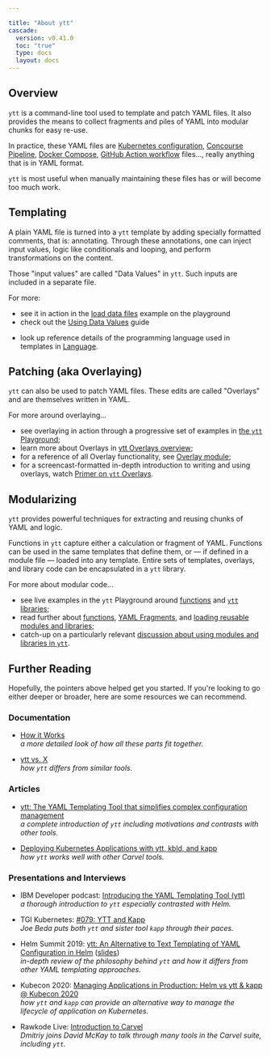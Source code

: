 ```yaml
---

title: "About ytt"
cascade:
  version: v0.41.0
  toc: "true"
  type: docs
  layout: docs
---
```


## Overview

`ytt` is a command-line tool used to template and patch YAML files. It also provides the means to collect fragments and piles of YAML into modular chunks for easy re-use.

In practice, these YAML files are [Kubernetes configuration](https://kubernetes.io/docs/concepts/cluster-administration/manage-deployment/), [Concourse Pipeline](https://concourse-ci.org/pipelines.html#schema.pipeline), [Docker Compose](https://github.com/compose-spec/compose-spec/blob/master/spec.md#compose-file), [GitHub Action workflow](https://docs.github.com/en/actions/reference/workflow-syntax-for-github-actions) files..., really anything that is in YAML format.

`ytt` is most useful when manually maintaining these files has or will become too much work.

## Templating

A plain YAML file is turned into a `ytt` template by adding specially formatted comments, that is: annotating. Through these annotations, one can inject input values, logic like conditionals and looping, and perform transformations on the content.

Those "input values" are called "Data Values" in `ytt`. Such inputs are included in a separate file.

For more:
* see it in action in the [load data files](/ytt/#example:example-load-data-values) 
example on the playground
* check out the [Using Data Values](how-to-use-data-values.md) guide
- look up reference details of the programming language used in templates in [Language](lang.md).

## Patching (aka Overlaying)

`ytt` can also be used to patch YAML files. These edits are called "Overlays" and are themselves written in YAML.

For more around overlaying...
- see overlaying in action through a progressive set of examples in [the `ytt` Playground](/ytt/#example:example-match-all-docs);
- learn more about Overlays in [ytt Overlays overview](ytt-overlays.md);
- for a reference of all Overlay functionality, see [Overlay module](lang-ref-ytt-overlay.md);
- for a screencast-formatted in-depth introduction to writing and using overlays, watch [Primer on `ytt` Overlays](/blog/primer-on-ytt-overlays/).

## Modularizing

`ytt` provides powerful techniques for extracting and reusing chunks of YAML and logic.

Functions in `ytt` capture either a calculation or fragment of YAML. Functions can be used in the same templates that define them, or — if defined in a module file — loaded into any template. Entire sets of templates, overlays, and library code can be encapsulated in a `ytt` library.

For more about modular code...
- see live examples in the `ytt` Playground around [functions](ytt/#example:example-function) and [`ytt` libraries](/ytt/#example:example-ytt-library-module);
- read further about [functions](lang-ref-def.md), [YAML Fragments](lang-ref-yaml-fragment.md), and [loading reusable modules and libraries](lang-ref-load.md);
- catch-up on a particularly relevant [discussion about using modules and libraries in `ytt`](https://github.com/carvel-dev/ytt/discussions/392#discussioncomment-766445).

## Further Reading

Hopefully, the pointers above helped get you started. If you're looking to go either deeper or broader, here are some resources we can recommend.

### Documentation

- [How it Works](how-it-works.md) \
  _a more detailed look of how all these parts fit together._
  
- [ytt vs. X](ytt-vs-x.md) \
  _how `ytt` differs from similar tools._

### Articles

- [ytt: The YAML Templating Tool that simplifies complex configuration management](https://developer.ibm.com/blogs/yaml-templating-tool-to-simplify-complex-configuration-management/) \
  _a complete introduction of `ytt` including motivations and contrasts with other tools._
  
- [Deploying Kubernetes Applications with ytt, kbld, and kapp](/blog/deploying-apps-with-ytt-kbld-kapp) \
  _how `ytt` works well with other Carvel tools._

### Presentations and Interviews

- IBM Developer podcast: [Introducing the YAML Templating Tool (ytt)](https://www.youtube.com/watch?v=KbB5tI_g3bo) \
  _a thorough introduction to `ytt` especially contrasted with Helm._
  
- TGI Kubernetes: [#079: YTT and Kapp](https://www.youtube.com/watch?v=CSglwNTQiYg) \
  _Joe Beda puts both `ytt` and sister tool `kapp` through their paces._
  
- Helm Summit 2019: [ytt: An Alternative to Text Templating of YAML Configuration in Helm](https://www.youtube.com/watch?v=7-PqgpkxC7E)
  ([slides](https://github.com/k14s/meetups/blob/develop/ytt-2019-sep-helm-summit.pdf)) \
  _in-depth review of the philosophy behind `ytt` and how it differs from other YAML templating approaches._
  
- Kubecon 2020: [Managing Applications in Production: Helm vs ytt & kapp @ Kubecon 2020](https://www.youtube.com/watch?v=WJw1MDFMVuk) \
  _how `ytt` and `kapp` can provide an alternative way to manage the lifecycle of application on Kubernetes._
  
- Rawkode Live: [Introduction to Carvel](https://www.youtube.com/watch?v=LBCmMTofNxw) \
  _Dmitriy joins David McKay to talk through many tools in the Carvel suite, including `ytt`._
